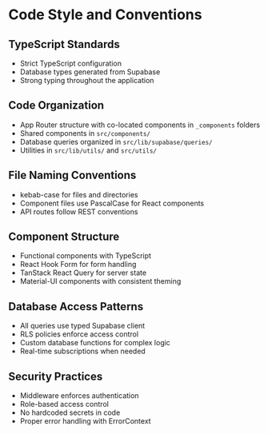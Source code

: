 # Code Style and Conventions

## TypeScript Standards
- Strict TypeScript configuration
- Database types generated from Supabase
- Strong typing throughout the application

## Code Organization
- App Router structure with co-located components in `_components` folders
- Shared components in `src/components/`
- Database queries organized in `src/lib/supabase/queries/`
- Utilities in `src/lib/utils/` and `src/utils/`

## File Naming Conventions
- kebab-case for files and directories
- Component files use PascalCase for React components
- API routes follow REST conventions

## Component Structure
- Functional components with TypeScript
- React Hook Form for form handling
- TanStack React Query for server state
- Material-UI components with consistent theming

## Database Access Patterns
- All queries use typed Supabase client
- RLS policies enforce access control
- Custom database functions for complex logic
- Real-time subscriptions when needed

## Security Practices
- Middleware enforces authentication
- Role-based access control
- No hardcoded secrets in code
- Proper error handling with ErrorContext